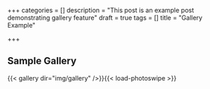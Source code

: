 +++
categories = []
description = "This post is an example post demonstrating gallery feature"
draft = true
tags = []
title = "Gallery Example"

+++
## Sample Gallery

{{< gallery dir="img/gallery" />}}{{< load-photoswipe >}}
